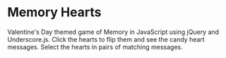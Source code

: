 Memory Hearts
======
Valentine's Day themed game of Memory in JavaScript using jQuery and Underscore.js. 
Click the hearts to flip them and see the candy heart messages.
Select the hearts in pairs of matching messages.
